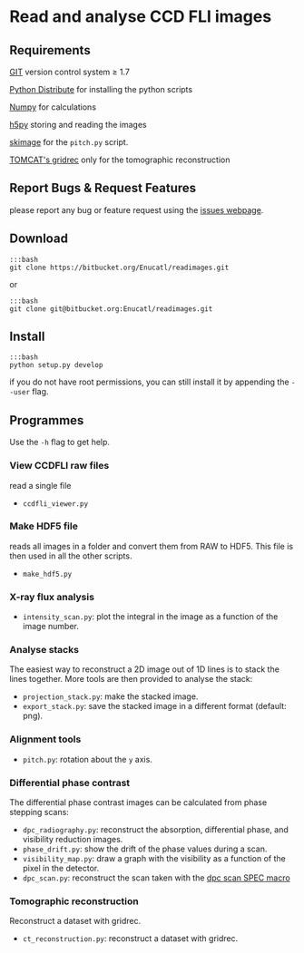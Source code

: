 # Read and analyse CCD FLI images

## Requirements

[GIT](http://git-scm.com/ "GIT homepage") version control system ≥ 1.7

[Python Distribute](http://pythonhosted.org/distribute/index.html) for
installing the python scripts

[Numpy](http://www.numpy.org/) for calculations

[h5py](http://code.google.com/p/h5py/) storing and reading the images

[skimage](http://scikit-image.org/docs/dev/api/skimage.html) for the
`pitch.py` script.

[TOMCAT's gridrec](https://intranet.psi.ch/Tomcat/SVN-Overview) only for the
tomographic reconstruction


## Report Bugs & Request Features

please report any bug or feature request using the [issues webpage](https://bitbucket.org/Enucatl/readimages/issues/new).


## Download

    :::bash
    git clone https://bitbucket.org/Enucatl/readimages.git

or 

    :::bash
    git clone git@bitbucket.org:Enucatl/readimages.git

## Install

    :::bash
    python setup.py develop


if you do not have root permissions, you can still install it by appending
    the `--user` flag.

## Programmes
Use the `-h` flag to get help.

### View CCDFLI raw files
read a single file

   * `ccdfli_viewer.py`

### Make HDF5 file
reads all images in a folder and convert them from RAW to HDF5.
This file is then used in all the other scripts.

   * `make_hdf5.py`

### X-ray flux analysis

   * `intensity_scan.py`: plot the integral in the image as a function of
      the image number.

### Analyse stacks
The easiest way to reconstruct a 2D image out of 1D lines is to stack the
lines together. More tools are then provided to analyse the stack:

   * `projection_stack.py`: make the stacked image.
   * `export_stack.py`: save the stacked image in a different format
     (default: png).

### Alignment tools

   * `pitch.py`: rotation about the `y` axis.

### Differential phase contrast
The differential phase contrast images can be calculated from phase stepping
scans:

   * `dpc_radiography.py`: reconstruct the absorption, differential phase,
      and visibility reduction images.
   * `phase_drift.py`: show the drift of the phase values during a scan.
   * `visibility_map.py`: draw a graph with the visibility as a function of
      the pixel in the detector.
   * `dpc_scan.py`: reconstruct the scan taken with the [dpc scan SPEC macro](https://bitbucket.org/Enucatl/spec_macros/src/master/dpc_radiography.mac)

### Tomographic reconstruction
Reconstruct a dataset with gridrec.

   * `ct_reconstruction.py`: reconstruct a dataset with gridrec.
